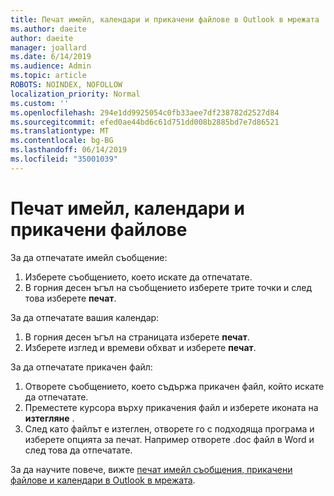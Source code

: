 ```yaml
---
title: Печат имейл, календари и прикачени файлове в Outlook в мрежата
ms.author: daeite
author: daeite
manager: joallard
ms.date: 6/14/2019
ms.audience: Admin
ms.topic: article
ROBOTS: NOINDEX, NOFOLLOW
localization_priority: Normal
ms.custom: ''
ms.openlocfilehash: 294e1dd9925054c0fb33aee7df238782d2527d84
ms.sourcegitcommit: efed0ae44bd6c61d751dd008b2885bd7e7d86521
ms.translationtype: MT
ms.contentlocale: bg-BG
ms.lasthandoff: 06/14/2019
ms.locfileid: "35001039"
---
```

# <a name="print-email-calendars-and-attachments"></a>Печат имейл, календари и прикачени файлове

За да отпечатате имейл съобщение:
  
1. Изберете съобщението, което искате да отпечатате.
1. В горния десен ъгъл на съобщението изберете трите точки и след това изберете **печат**.

За да отпечатате вашия календар:

1. В горния десен ъгъл на страницата изберете **печат**.
1. Изберете изглед и времеви обхват и изберете **печат**.

За да отпечатате прикачен файл:

1. Отворете съобщението, което съдържа прикачен файл, който искате да отпечатате.
2. Преместете курсора върху прикачения файл и изберете иконата на **изтегляне** .
3. След като файлът е изтеглен, отворете го с подходяща програма и изберете опцията за печат. Например отворете .doc файл в Word и след това да отпечатате.

За да научите повече, вижте [печат имейл съобщения, прикачени файлове и календари в Outlook в мрежата](https://support.office.com/article/2cf529d1-3b8f-4de2-b254-b7f870e58a2b).